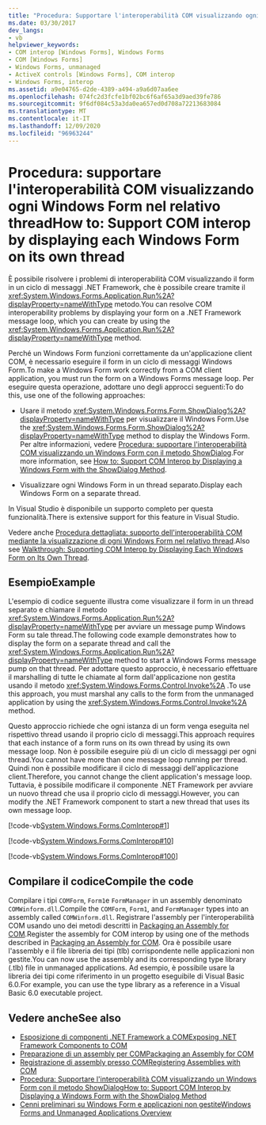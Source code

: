 ```yaml
---
title: "Procedura: Supportare l'interoperabilità COM visualizzando ogni Windows Form nel proprio thread"
ms.date: 03/30/2017
dev_langs:
- vb
helpviewer_keywords:
- COM interop [Windows Forms], Windows Forms
- COM [Windows Forms]
- Windows Forms, unmanaged
- ActiveX controls [Windows Forms], COM interop
- Windows Forms, interop
ms.assetid: a9e04765-d2de-4389-a494-a9a6d07aa6ee
ms.openlocfilehash: 074fc2d3fcfe1bf02bc6f6af65a3d9aed39fe786
ms.sourcegitcommit: 9f6df084c53a3da0ea657ed0d708a72213683084
ms.translationtype: MT
ms.contentlocale: it-IT
ms.lasthandoff: 12/09/2020
ms.locfileid: "96963244"
---
```

# <a name="how-to-support-com-interop-by-displaying-each-windows-form-on-its-own-thread"></a><span data-ttu-id="a5035-102">Procedura: supportare l'interoperabilità COM visualizzando ogni Windows Form nel relativo thread</span><span class="sxs-lookup"><span data-stu-id="a5035-102">How to: Support COM interop by displaying each Windows Form on its own thread</span></span>

<span data-ttu-id="a5035-103">È possibile risolvere i problemi di interoperabilità COM visualizzando il form in un ciclo di messaggi .NET Framework, che è possibile creare tramite il <xref:System.Windows.Forms.Application.Run%2A?displayProperty=nameWithType> metodo.</span><span class="sxs-lookup"><span data-stu-id="a5035-103">You can resolve COM interoperability problems by displaying your form on a .NET Framework message loop, which you can create by using the <xref:System.Windows.Forms.Application.Run%2A?displayProperty=nameWithType> method.</span></span>

<span data-ttu-id="a5035-104">Perché un Windows Form funzioni correttamente da un'applicazione client COM, è necessario eseguire il form in un ciclo di messaggi Windows Form.</span><span class="sxs-lookup"><span data-stu-id="a5035-104">To make a Windows Form work correctly from a COM client application, you must run the form on a Windows Forms message loop.</span></span> <span data-ttu-id="a5035-105">Per eseguire questa operazione, adottare uno degli approcci seguenti:</span><span class="sxs-lookup"><span data-stu-id="a5035-105">To do this, use one of the following approaches:</span></span>

- <span data-ttu-id="a5035-106">Usare il metodo <xref:System.Windows.Forms.Form.ShowDialog%2A?displayProperty=nameWithType> per visualizzare il Windows Form.</span><span class="sxs-lookup"><span data-stu-id="a5035-106">Use the <xref:System.Windows.Forms.Form.ShowDialog%2A?displayProperty=nameWithType> method to display the Windows Form.</span></span> <span data-ttu-id="a5035-107">Per altre informazioni, vedere [Procedura: supportare l'interoperabilità COM visualizzando un Windows Form con il metodo ShowDialog](com-interop-by-displaying-a-windows-form-shadow.md).</span><span class="sxs-lookup"><span data-stu-id="a5035-107">For more information, see [How to: Support COM Interop by Displaying a Windows Form with the ShowDialog Method](com-interop-by-displaying-a-windows-form-shadow.md).</span></span>

- <span data-ttu-id="a5035-108">Visualizzare ogni Windows Form in un thread separato.</span><span class="sxs-lookup"><span data-stu-id="a5035-108">Display each Windows Form on a separate thread.</span></span>

<span data-ttu-id="a5035-109">In Visual Studio è disponibile un supporto completo per questa funzionalità.</span><span class="sxs-lookup"><span data-stu-id="a5035-109">There is extensive support for this feature in Visual Studio.</span></span>

<span data-ttu-id="a5035-110">Vedere anche [Procedura dettagliata: supporto dell'interoperabilità COM mediante la visualizzazione di ogni Windows Form nel relativo thread](/previous-versions/visualstudio/visual-studio-2010/ms233639(v=vs.100)).</span><span class="sxs-lookup"><span data-stu-id="a5035-110">Also see [Walkthrough: Supporting COM Interop by Displaying Each Windows Form on Its Own Thread](/previous-versions/visualstudio/visual-studio-2010/ms233639(v=vs.100)).</span></span>

## <a name="example"></a><span data-ttu-id="a5035-111">Esempio</span><span class="sxs-lookup"><span data-stu-id="a5035-111">Example</span></span>

<span data-ttu-id="a5035-112">L'esempio di codice seguente illustra come visualizzare il form in un thread separato e chiamare il metodo <xref:System.Windows.Forms.Application.Run%2A?displayProperty=nameWithType> per avviare un message pump Windows Form su tale thread.</span><span class="sxs-lookup"><span data-stu-id="a5035-112">The following code example demonstrates how to display the form on a separate thread and call the <xref:System.Windows.Forms.Application.Run%2A?displayProperty=nameWithType> method to start a Windows Forms message pump on that thread.</span></span> <span data-ttu-id="a5035-113">Per adottare questo approccio, è necessario effettuare il marshalling di tutte le chiamate al form dall'applicazione non gestita usando il metodo <xref:System.Windows.Forms.Control.Invoke%2A> .</span><span class="sxs-lookup"><span data-stu-id="a5035-113">To use this approach, you must marshal any calls to the form from the unmanaged application by using the <xref:System.Windows.Forms.Control.Invoke%2A> method.</span></span>

<span data-ttu-id="a5035-114">Questo approccio richiede che ogni istanza di un form venga eseguita nel rispettivo thread usando il proprio ciclo di messaggi.</span><span class="sxs-lookup"><span data-stu-id="a5035-114">This approach requires that each instance of a form runs on its own thread by using its own message loop.</span></span> <span data-ttu-id="a5035-115">Non è possibile eseguire più di un ciclo di messaggi per ogni thread.</span><span class="sxs-lookup"><span data-stu-id="a5035-115">You cannot have more than one message loop running per thread.</span></span> <span data-ttu-id="a5035-116">Quindi non è possibile modificare il ciclo di messaggi dell'applicazione client.</span><span class="sxs-lookup"><span data-stu-id="a5035-116">Therefore, you cannot change the client application's message loop.</span></span> <span data-ttu-id="a5035-117">Tuttavia, è possibile modificare il componente .NET Framework per avviare un nuovo thread che usa il proprio ciclo di messaggi.</span><span class="sxs-lookup"><span data-stu-id="a5035-117">However, you can modify the .NET Framework component to start a new thread that uses its own message loop.</span></span>

[!code-vb[System.Windows.Forms.ComInterop#1](~/samples/snippets/visualbasic/VS_Snippets_Winforms/System.Windows.Forms.ComInterop/VB/COMForm.vb#1)]

[!code-vb[System.Windows.Forms.ComInterop#10](~/samples/snippets/visualbasic/VS_Snippets_Winforms/System.Windows.Forms.ComInterop/VB/FormManager.vb#10)]

[!code-vb[System.Windows.Forms.ComInterop#100](~/samples/snippets/visualbasic/VS_Snippets_Winforms/System.Windows.Forms.ComInterop/VB/Form1.vb#100)]

## <a name="compile-the-code"></a><span data-ttu-id="a5035-118">Compilare il codice</span><span class="sxs-lookup"><span data-stu-id="a5035-118">Compile the code</span></span>

<span data-ttu-id="a5035-119">Compilare i tipi `COMForm`, `Form1`e `FormManager` in un assembly denominato `COMWinform.dll`.</span><span class="sxs-lookup"><span data-stu-id="a5035-119">Compile the `COMForm`, `Form1`, and `FormManager` types into an assembly called `COMWinform.dll`.</span></span> <span data-ttu-id="a5035-120">Registrare l'assembly per l'interoperabilità COM usando uno dei metodi descritti in [Packaging an Assembly for COM](/dotnet/framework/interop/packaging-an-assembly-for-co).</span><span class="sxs-lookup"><span data-stu-id="a5035-120">Register the assembly for COM interop by using one of the methods described in [Packaging an Assembly for COM](/dotnet/framework/interop/packaging-an-assembly-for-co).</span></span> <span data-ttu-id="a5035-121">Ora è possibile usare l'assembly e il file libreria dei tipi (tlb) corrispondente nelle applicazioni non gestite.</span><span class="sxs-lookup"><span data-stu-id="a5035-121">You can now use the assembly and its corresponding type library (.tlb) file in unmanaged applications.</span></span> <span data-ttu-id="a5035-122">Ad esempio, è possibile usare la libreria dei tipi come riferimento in un progetto eseguibile di Visual Basic 6.0.</span><span class="sxs-lookup"><span data-stu-id="a5035-122">For example, you can use the type library as a reference in a Visual Basic 6.0 executable project.</span></span>

## <a name="see-also"></a><span data-ttu-id="a5035-123">Vedere anche</span><span class="sxs-lookup"><span data-stu-id="a5035-123">See also</span></span>

- [<span data-ttu-id="a5035-124">Esposizione di componenti .NET Framework a COM</span><span class="sxs-lookup"><span data-stu-id="a5035-124">Exposing .NET Framework Components to COM</span></span>](/dotnet/framework/interop/exposing-dotnet-components-to-co)
- [<span data-ttu-id="a5035-125">Preparazione di un assembly per COM</span><span class="sxs-lookup"><span data-stu-id="a5035-125">Packaging an Assembly for COM</span></span>](/dotnet/framework/interop/packaging-an-assembly-for-co)
- [<span data-ttu-id="a5035-126">Registrazione di assembly presso COM</span><span class="sxs-lookup"><span data-stu-id="a5035-126">Registering Assemblies with COM</span></span>](/dotnet/framework/interop/registering-assemblies-with-co)
- [<span data-ttu-id="a5035-127">Procedura: Supportare l'interoperabilità COM visualizzando un Windows Form con il metodo ShowDialog</span><span class="sxs-lookup"><span data-stu-id="a5035-127">How to: Support COM Interop by Displaying a Windows Form with the ShowDialog Method</span></span>](com-interop-by-displaying-a-windows-form-shadow.md)
- [<span data-ttu-id="a5035-128">Cenni preliminari su Windows Form e applicazioni non gestite</span><span class="sxs-lookup"><span data-stu-id="a5035-128">Windows Forms and Unmanaged Applications Overview</span></span>](windows-forms-and-unmanaged-applications-overview.md)
